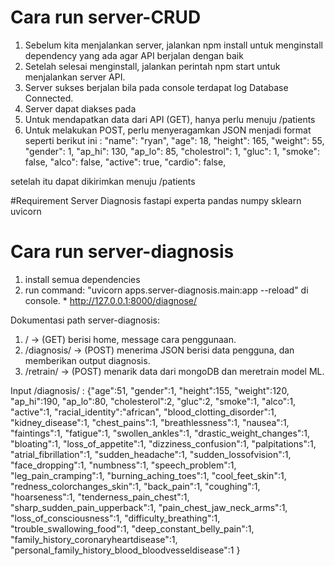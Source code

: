 # Cara run server-CRUD

1. Sebelum kita menjalankan server, jalankan npm install untuk menginstall dependency yang ada agar API berjalan dengan baik
2. Setelah selesai menginstall, jalankan perintah npm start untuk menjalankan server API.
3. Server sukses berjalan bila pada console terdapat log Database Connected.
4. Server dapat diakses pada <url/>
5. Untuk mendapatkan data dari API (GET), hanya perlu menuju <url/>/patients
6. Untuk melakukan POST, perlu menyeragamkan JSON menjadi format seperti berikut ini :
   "name": "ryan",
   "age": 18,
   "height": 165,
   "weight": 55,
   "gender": 1,
   "ap_hi": 130,
   "ap_lo": 85,
   "cholestrol": 1,
   "gluc": 1,
   "smoke": false,
   "alco": false,
   "active": true,
   "cardio": false,

setelah itu dapat dikirimkan menuju <url/>/patients

#Requirement Server Diagnosis
fastapi
experta
pandas
numpy
sklearn
uvicorn

# Cara run server-diagnosis

1. install semua dependencies
2. run command: "uvicorn apps.server-diagnosis.main:app --reload" di console. \*<url> http://127.0.0.1:8000/diagnose/

Dokumentasi path server-diagnosis:

1. <url>/ -> (GET) berisi home, message cara penggunaan.
2. <url>/diagnosis/ -> (POST) menerima JSON berisi data pengguna, dan memberikan output diagnosis.
3. <url>/retrain/ -> (POST) menarik data dari mongoDB dan meretrain model ML.

Input /diagnosis/ :
{"age":51,
"gender":1,
"height":155,
"weight":120,
"ap_hi":190,
"ap_lo":80,
"cholesterol":2,
"gluc":2,
"smoke":1,
"alco":1,
"active":1,
"racial_identity":"african",
"blood_clotting_disorder":1,
"kidney_disease":1,
"chest_pains":1,
"breathlessness":1,
"nausea":1,
"faintings":1,
"fatigue":1,
"swollen_ankles":1,
"drastic_weight_changes":1,
"bloating":1,
"loss_of_appetite":1,
"dizziness_confusion":1,
"palpitations":1,
"atrial_fibrillation":1,
"sudden_headache":1,
"sudden_lossofvision":1,
"face_dropping":1,
"numbness":1,
"speech_problem":1,
"leg_pain_cramping":1,
"burning_aching_toes":1,
"cool_feet_skin":1,
"redness_colorchanges_skin":1,
"back_pain":1,
"coughing":1,
"hoarseness":1,
"tenderness_pain_chest":1,
"sharp_sudden_pain_upperback":1,
"pain_chest_jaw_neck_arms":1,
"loss_of_consciousness":1,
"difficulty_breathing":1,
"trouble_swallowing_food":1,
"deep_constant_belly_pain":1,
"family_history_coronaryheartdisease":1,
"personal_family_history_blood_bloodvesseldisease":1
}
